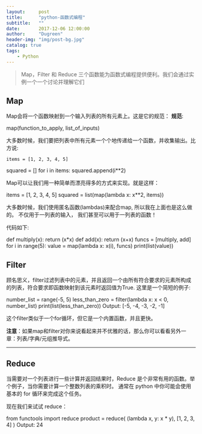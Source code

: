 ```yaml
---
layout:     post
title:      "python-函数式编程"
subtitle:   ""
date:       2017-12-06 12:00:00
author:     "Dugreen"
header-img: "img/post-bg.jpg"
catalog: true
tags:
    - Python
---
```


> Map，Filter 和 Reduce 三个函数能为函数式编程提供便利。我们会通过实例一个一个讨论并理解它们

## Map

Map会将一个函数映射到一个输入列表的所有元素上。这是它的规范：
**规范**:

  map(function_to_apply, list_of_inputs)


大多数时候，我们要把列表中所有元素一个个地传递给一个函数，并收集输出。比方说:


	items = [1, 2, 3, 4, 5]
  squared = []
  for i in items:
          squared.append(i**2)


Map可以让我们用一种简单而漂亮得多的方式来实现。就是这样：


  items = [1, 2, 3, 4, 5]
  squared = list(map(lambda x: x**2, items))


大多数时候，我们使用匿名函数(lambdas)来配合map, 所以我在上面也是这么做的。 不仅用于一列表的输入， 我们甚至可以用于一列表的函数！

代码如下:


  def multiply(x):
          return (x*x)
  def add(x):
          return (x+x)
  funcs = [multiply, add]
  for i in range(5):
      value = map(lambda x: x(i), funcs)
      print(list(value))



## Filter

顾名思义，filter过滤列表中的元素，并且返回一个由所有符合要求的元素所构成的列表，符合要求即函数映射到该元素时返回值为True. 这里是一个简短的例子:



  number_list = range(-5, 5)
  less_than_zero = filter(lambda x: x < 0, number_list)
  print(list(less_than_zero))
  Output: [-5, -4, -3, -2, -1]


这个filter类似于一个for循环，但它是一个内置函数，并且更快。

**注意**：如果map和filter对你来说看起来并不优雅的话，那么你可以看看另外一章：列表/字典/元组推导式。

----------


## Reduce

当需要对一个列表进行一些计算并返回结果时，Reduce 是个非常有用的函数。举个例子，当你需要计算一个整数列表的乘积时。
通常在 python 中你可能会使用基本的 for 循环来完成这个任务。

现在我们来试试 reduce：


  from functools import reduce
  product = reduce( (lambda x, y: x * y), [1, 2, 3, 4] )
  Output: 24
